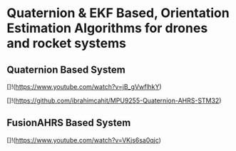 # Quaternion & EKF Based, Orientation Estimation Algorithms for drones and rocket systems

## Quaternion Based System
[]!(https://www.youtube.com/watch?v=jB_gVwflhkY)

[]!(https://github.com/ibrahimcahit/MPU9255-Quaternion-AHRS-STM32)

## FusionAHRS Based System

[]!(https://www.youtube.com/watch?v=VKjs6sa0qjc)
